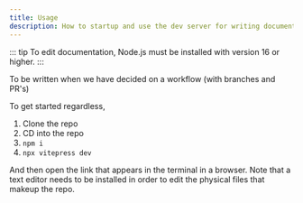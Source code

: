 ```yaml
---
title: Usage
description: How to startup and use the dev server for writing documentation
--- 
```


::: tip 
To edit documentation, <ContainerLink url="https://nodejs.org/en">Node.js</ContainerLink> must be installed with version 16 or higher. 
:::

To be written when we have decided on a workflow (with branches and PR's)

To get started regardless, 
1. Clone the repo
2. CD into the repo
3. `npm i`
4. `npx vitepress dev`

And then open the link that appears in the terminal in a browser. Note that a text editor needs to be installed in order to edit the physical files that makeup the repo.